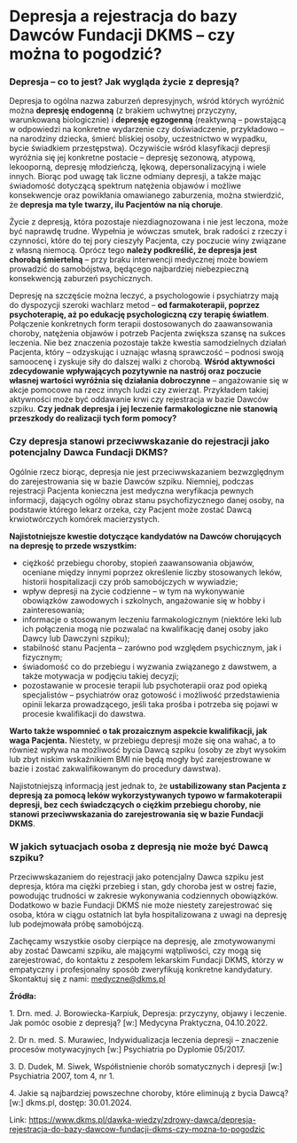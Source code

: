 # Depresja a rejestracja do bazy Dawców Fundacji DKMS – czy można to pogodzić?

### Depresja – co to jest? Jak wygląda życie z depresją?


Depresja to ogólna nazwa zaburzeń depresyjnych, wśród których wyróżnić można **depresję endogenną** (z brakiem uchwytnej przyczyny, warunkowaną biologicznie) i **depresję egzogenną** (reaktywną – powstającą w odpowiedzi na konkretne wydarzenie czy doświadczenie, przykładowo – na narodziny dziecka, śmierć bliskiej osoby, uczestnictwo w wypadku, bycie świadkiem przestępstwa). Oczywiście wśród klasyfikacji depresji wyróżnia się jej konkretne postacie – depresję sezonową, atypową, lekooporną, depresję młodzieńczą, lękową, depersonalizacyjną i wiele innych. Biorąc pod uwagę tak liczne odmiany depresji, a także mając świadomość dotyczącą spektrum natężenia objawów i możliwe konsekwencje oraz powikłania omawianego zaburzenia, można stwierdzić, że **depresja ma tyle twarzy, ilu Pacjentów na nią choruje**.


Życie z depresją, która pozostaje niezdiagnozowana i nie jest leczona, może być naprawdę trudne. Wypełnia je wówczas smutek, brak radości z rzeczy i czynności, które do tej pory cieszyły Pacjenta, czy poczucie winy związane z własną niemocą. Oprócz tego **należy podkreślić, że depresja jest chorobą śmiertelną** – przy braku interwencji medycznej może bowiem prowadzić do samobójstwa, będącego najbardziej niebezpieczną konsekwencją zaburzeń psychicznych.


Depresję na szczęście można leczyć, a psychologowie i psychiatrzy mają do dyspozycji szeroki wachlarz metod – **od farmakoterapii, poprzez psychoterapię, aż po edukację psychologiczną czy terapię światłem**. Połączenie konkretnych form terapii dostosowanych do zaawansowania choroby, natężenia objawów i potrzeb Pacjenta zwiększa szansę na sukces leczenia. Nie bez znaczenia pozostaje także kwestia samodzielnych działań Pacjenta, który – odzyskując i uznając własną sprawczość – podnosi swoją samoocenę i zyskuje siły do dalszej walki z chorobą. **Wśród aktywności zdecydowanie wpływających pozytywnie na nastrój oraz poczucie własnej wartości wyróżnia się działania dobroczynne** – angażowanie się w akcje pomocowe na rzecz innych ludzi czy zwierząt. Przykładem takiej aktywności może być oddawanie krwi czy rejestracja w bazie Dawców szpiku. **Czy jednak depresja i jej leczenie farmakologiczne nie stanowią przeszkody do realizacji tych form pomocy?**


### Czy depresja stanowi przeciwwskazanie do rejestracji jako potencjalny Dawca Fundacji DKMS?


Ogólnie rzecz biorąc, depresja nie jest przeciwwskazaniem bezwzględnym do zarejestrowania się w bazie Dawców szpiku. Niemniej, podczas rejestracji Pacjenta konieczna jest medyczna weryfikacja pewnych informacji, dających ogólny obraz stanu psychofizycznego danej osoby, na podstawie którego lekarz orzeka, czy Pacjent może zostać Dawcą krwiotwórczych komórek macierzystych.


**Najistotniejsze kwestie dotyczące kandydatów na Dawców chorujących na depresję to przede wszystkim:**


* ciężkość przebiegu choroby, stopień zaawansowania objawów, oceniane między innymi poprzez określenie liczby stosowanych leków, historii hospitalizacji czy prób samobójczych w wywiadzie;
* wpływ depresji na życie codzienne – w tym na wykonywanie obowiązków zawodowych i szkolnych, angażowanie się w hobby i zainteresowania;
* informacje o stosowanym leczeniu farmakologicznym (niektóre leki lub ich połączenia mogą nie pozwalać na kwalifikację danej osoby jako Dawcy lub Dawczyni szpiku);
* stabilność stanu Pacjenta – zarówno pod względem psychicznym, jak i fizycznym;
* świadomość co do przebiegu i wyzwania związanego z dawstwem, a także motywacja w podjęciu takiej decyzji;
* pozostawanie w procesie terapii lub psychoterapii oraz pod opieką specjalistów – psychiatrów oraz gotowość i możliwość przedstawienia opinii lekarza prowadzącego, jeśli taka prośba i potrzeba się pojawi w procesie kwalifikacji do dawstwa.


**Warto także wspomnieć o tak prozaicznym aspekcie kwalifikacji, jak waga Pacjenta.** Niestety, w przebiegu depresji może się ona wahać, a to również wpływa na możliwość bycia Dawcą szpiku (osoby ze zbyt wysokim lub zbyt niskim wskaźnikiem BMI nie będą mogły być zarejestrowane w bazie i zostać zakwalifikowanym do procedury dawstwa).


Najistotniejszą informacją jest jednak to, że **ustabilizowany stan Pacjenta z depresją za pomocą leków wykorzystywanych typowo w farmakoterapii depresji, bez cech świadczących o ciężkim przebiegu choroby, nie stanowi przeciwwskazania do zarejestrowania się w bazie Fundacji DKMS**.


### W jakich sytuacjach osoba z depresją nie może być Dawcą szpiku?


Przeciwwskazaniem do rejestracji jako potencjalny Dawca szpiku jest depresja, która ma ciężki przebieg i stan, gdy choroba jest w ostrej fazie, powodując trudności w zakresie wykonywania codziennych obowiązków. Dodatkowo w bazie Fundacji DKMS nie może niestety zarejestrować się osoba, która w ciągu ostatnich lat była hospitalizowana z uwagi na depresję lub podejmowała próbę samobójczą. 


Zachęcamy wszystkie osoby cierpiące na depresję, ale zmotywowanymi aby zostać Dawcami szpiku, ale mającymi wątpliwości, czy mogą się zarejestrować, do kontaktu z zespołem lekarskim Fundacji DKMS, którzy w empatyczny i profesjonalny sposób zweryfikują konkretne kandydatury. Skontaktuj się z nami: [medyczne@dkms.pl](mailto:medyczne@dkms.pl)


**Źródła:**


1\. Drn. med. J. Borowiecka\-Karpiuk, Depresja: przyczyny, objawy i leczenie. Jak pomóc osobie z depresją? \[w:] Medycyna Praktyczna, 04\.10\.2022\.


2\. Dr n. med. S. Murawiec, Indywidualizacja leczenia depresji – znaczenie procesów motywacyjnych \[w:] Psychiatria po Dyplomie 05/2017\.


3\. D. Dudek, M. Siwek, Współistnienie chorób somatycznych i depresji \[w:] Psychiatria 2007, tom 4, nr 1\.


4\. Jakie są najbardziej powszechne choroby, które eliminują z bycia Dawcą? \[w:] dkms.pl, dostęp: 30\.01\.2024\.



Link: https://www.dkms.pl/dawka-wiedzy/zdrowy-dawca/depresja-rejestracja-do-bazy-dawcow-fundacji-dkms-czy-mozna-to-pogodzic
